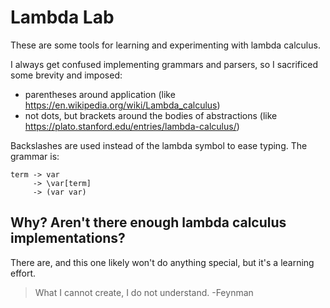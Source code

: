 # Lambda Lab

These are some tools for learning and experimenting with lambda calculus.

I always get confused implementing grammars and parsers, so I sacrificed some brevity and imposed:

* parentheses around application (like https://en.wikipedia.org/wiki/Lambda_calculus)
* not dots, but brackets around the bodies of abstractions (like https://plato.stanford.edu/entries/lambda-calculus/)

Backslashes are used instead of the lambda symbol to ease typing. The grammar is:

```
term -> var
     -> \var[term]
     -> (var var)
```

## Why? Aren't there enough lambda calculus implementations?

There are, and this one likely won't do anything special, but it's a learning effort.

> What I cannot create, I do not understand. -Feynman
